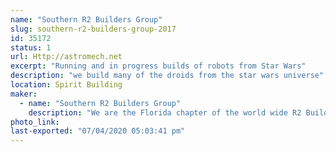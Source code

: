```yaml
---
name: "Southern R2 Builders Group"
slug: southern-r2-builders-group-2017
id: 35172
status: 1
url: Http://astromech.net
excerpt: "Running and in progress builds of robots from Star Wars"
description: "we build many of the droids from the star wars universe"
location: Spirit Building
maker:
  - name: "Southern R2 Builders Group"
    description: "We are the Florida chapter of the world wide R2 Builders club. We help each other build our favorite little buddy from Star Wars, R2-D2 and his friends."
photo_link: 
last-exported: "07/04/2020 05:03:41 pm"
---
```

